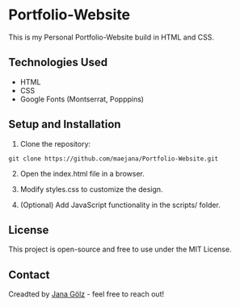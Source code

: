 # Portfolio-Website

This is my Personal Portfolio-Website build in HTML and CSS.

## Technologies Used
- HTML
- CSS
- Google Fonts (Montserrat, Popppins)


## Setup and Installation

1. Clone the repository:

`git clone https://github.com/maejana/Portfolio-Website.git`

2. Open the index.html file in a browser.

3. Modify styles.css to customize the design.

4. (Optional) Add JavaScript functionality in the scripts/ folder.

## License

This project is open-source and free to use under the MIT License. 

## Contact
Creadted by [Jana Gölz](https://chatgpt.com/c/67bc8a0b-95b4-8003-aba9-5ed7e8f00236) - feel free to reach out!
